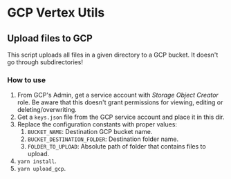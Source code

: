 # GCP Vertex Utils

## Upload files to GCP

This script uploads all files in a given directory to a GCP bucket. It doesn't go through subdirectories!

### How to use

1. From GCP's Admin, get a service account with _Storage Object Creator_ role. Be aware that this doesn't grant permissions for viewing, editing or deleting/overwriting.
2. Get a `keys.json` file from the GCP service account and place it in this dir.
3. Replace the configuration constants with proper values:
   1. `BUCKET_NAME`: Destination GCP bucket name.
   2. `BUCKET_DESTINATION_FOLDER`: Destination folder name.
   3. `FOLDER_TO_UPLOAD`: Absolute path of folder that contains files to upload.
4. `yarn install`.
5. `yarn upload_gcp`.
